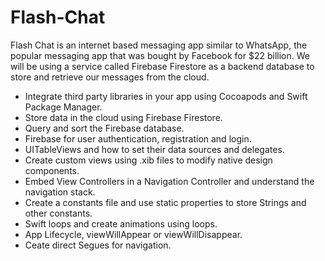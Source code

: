 
# Flash-Chat

Flash Chat is an internet based messaging app similar to WhatsApp, the popular messaging app that was bought by Facebook for $22 billion. We will be using a service called Firebase Firestore as a backend database to store and retrieve our messages from the cloud. 

* Integrate third party libraries in your app using Cocoapods and Swift Package Manager.
* Store data in the cloud using Firebase Firestore.
* Query and sort the Firebase database.
* Firebase for user authentication, registration and login.
* UITableViews and how to set their data sources and delegates.
* Create custom views using .xib files to modify native design components.
* Embed View Controllers in a Navigation Controller and understand the navigation stack.
* Create a constants file and use static properties to store Strings and other constants.
* Swift loops and create animations using loops.
* App Lifecycle, viewWillAppear or viewWillDisappear.
* Ceate direct Segues for navigation.

